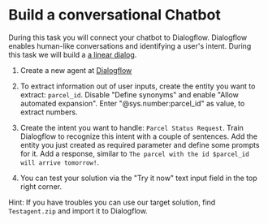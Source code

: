 # Build a conversational Chatbot

During this task you will connect your chatbot to Dialogflow. Dialogflow enables human-like conversations and identifying a user's intent. During this task we will build a [a linear dialog](https://dialogflow.com/docs/dialogs).

1. Create a new agent at [Dialogflow](https://console.dialogflow.com)

2. To extract information out of user inputs, create the entity you want to extract: `parcel_id`. Disable "Define synonyms" and enable "Allow automated expansion". Enter "@sys.number:parcel_id" as value, to extract numbers.

3. Create the intent you want to handle: `Parcel Status Request`. Train Dialogflow to recognize this intent with a couple of sentences. Add the entity you just created as required parameter and define some prompts for it. Add a response, similar to `The parcel with the id $parcel_id will arrive tomorrow!`.

4. You can test your solution via the "Try it now" text input field in the top right corner.

Hint: If you have troubles you can use our target solution, find `Testagent.zip` and import it to Dialogflow.